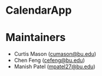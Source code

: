 # CalendarApp

# Maintainers
- Curtis Mason (cumason@bu.edu)
- Chen Feng (cefeng@bu.edu)
- Manish Patel (mpatel27@bu.edu)

